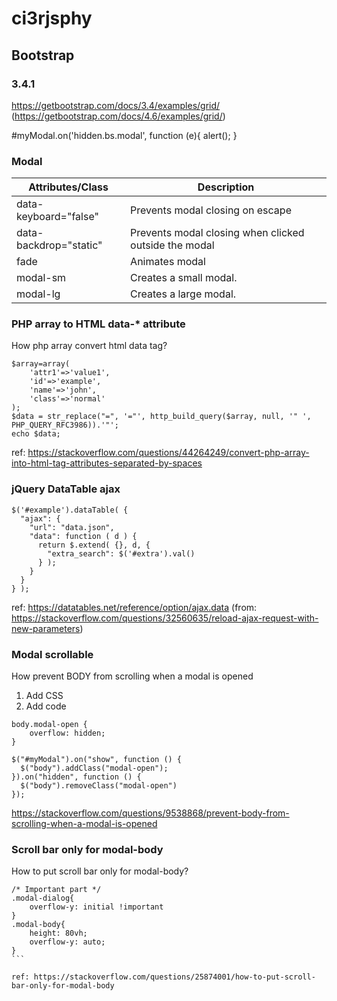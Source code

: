 # ci3rjsphy

## Bootstrap

### 3.4.1

https://getbootstrap.com/docs/3.4/examples/grid/ (https://getbootstrap.com/docs/4.6/examples/grid/)

#myModal.on('hidden.bs.modal', function (e){
    alert();
}

### Modal


|Attributes/Class|Description|
|  ----  | ----  |
|data-keyboard="false"|Prevents modal closing on escape|
|data-backdrop="static"|Prevents modal closing when clicked outside the modal|
|fade|Animates modal|
|modal-sm|Creates a small modal.|
|modal-lg|Creates a large modal.| 



### PHP array to HTML data-* attribute

How php array convert html data tag?

```
$array=array(
    'attr1'=>'value1',
    'id'=>'example',
    'name'=>'john',
    'class'=>'normal'
);
$data = str_replace("=", '="', http_build_query($array, null, '" ', PHP_QUERY_RFC3986)).'"';
echo $data;
```

ref: https://stackoverflow.com/questions/44264249/convert-php-array-into-html-tag-attributes-separated-by-spaces


### jQuery DataTable ajax

```
$('#example').dataTable( {
  "ajax": {
    "url": "data.json",
    "data": function ( d ) {
      return $.extend( {}, d, {
        "extra_search": $('#extra').val()
      } );
    }
  }
} );
```

ref: https://datatables.net/reference/option/ajax.data (from: https://stackoverflow.com/questions/32560635/reload-ajax-request-with-new-parameters)


### Modal scrollable

How prevent BODY from scrolling when a modal is opened
1. Add CSS
2. Add code

```
body.modal-open {
    overflow: hidden;
}
```

```
$("#myModal").on("show", function () {
  $("body").addClass("modal-open");
}).on("hidden", function () {
  $("body").removeClass("modal-open")
});
```

https://stackoverflow.com/questions/9538868/prevent-body-from-scrolling-when-a-modal-is-opened


### Scroll bar only for modal-body

How to put scroll bar only for modal-body?

````
/* Important part */
.modal-dialog{
    overflow-y: initial !important
}
.modal-body{
    height: 80vh;
    overflow-y: auto;
}
```

ref: https://stackoverflow.com/questions/25874001/how-to-put-scroll-bar-only-for-modal-body
